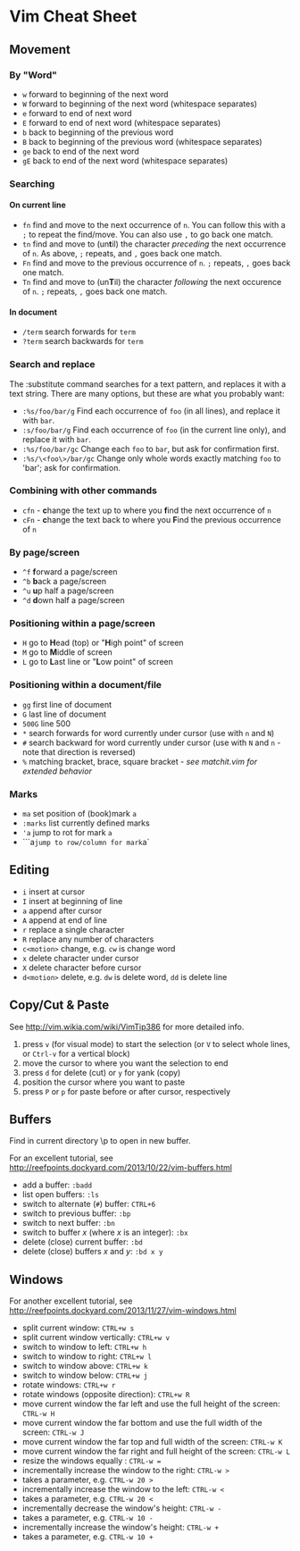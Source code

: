 # Vim Cheat Sheet

## Movement

### By "Word"
 * `w` forward to beginning of the next word
 * `W` forward to beginning of the next word (whitespace separates)
 * `e` forward to end of next word
 * `E` forward to end of next word (whitespace separates)
 * `b` back to beginning of the previous word
 * `B` back to beginning of the previous word (whitespace separates)
 * `ge` back to end of the next word
 * `gE` back to end of the next word (whitespace separates)

### Searching

#### On current line

 * `fn` find and move to the next occurrence of `n`.  You can follow this with a `;` to repeat the find/move.  You can also use `,` to go back one match.
 * `tn` find and move to (un<b>t</b>il) the character *preceding* the next occurrence of `n`.  As above, `;` repeats, and `,` goes back one match.
 * `Fn` find and move to the previous occurrence of `n`.  `;` repeats, `,` goes back one match.
 * `Tn` find and move to (un<b>T</b>il) the character *following* the next occurence of `n`.  `;` repeats, `,` goes back one match.

#### In document

 * `/term` search forwards for `term`
 * `?term` search backwards for `term`

### Search and replace

The :substitute command searches for a text pattern, and replaces it with a text string. There are many options, but these are what you probably want:

 * `:%s/foo/bar/g` Find each occurrence of `foo` (in all lines), and replace it with `bar`.
 * `:s/foo/bar/g` Find each occurrence of `foo` (in the current line only), and replace it with `bar`.
 * `:%s/foo/bar/gc` Change each `foo` to `bar`, but ask for confirmation first.
 * `:%s/\<foo\>/bar/gc` Change only whole words exactly matching `foo` to 'bar'; ask for confirmation.

### Combining with other commands
 * `cfn` - <b>c</b>hange the text up to where you <b>f</b>ind the next occurrence of `n`
 * `cFn` - <b>c</b>hange the text back to where you <b>F</b>ind the previous occurrence of `n`

### By page/screen

 * `^f` <b>f</b>orward a page/screen
 * `^b` <b>b</b>ack a page/screen
 * `^u` <b>u</b>p half a page/screen
 * `^d` <b>d</b>own half a page/screen

### Positioning within a page/screen

 * `H` go to <b>H</b>ead (top) or "<b>H</b>igh point" of screen
 * `M` go to <b>M</b>iddle of screen
 * `L` go to <b>L</b>ast line or "<b>L</b>ow point" of screen

### Positioning within a document/file

 * `gg` first line of document
 * `G` last line of document
 * `500G` line 500
 * `*` search forwards for word currently under cursor (use with `n` and `N`)
 * `#` search backward for word currently under cursor (use with `N` and `n` - note that direction is reversed)
 * `%` matching bracket, brace, square bracket - *see matchit.vim for extended behavior*

### Marks

 * `ma` set position of (book)mark `a`
 * `:marks` list currently defined marks
 * `'a` jump to rot for mark `a`
 * ```a` jump to row/column for mark `a`

## Editing

 * `i` insert at cursor
 * `I` insert at beginning of line
 * `a` append after cursor
 * `A` append at end of line
 * `r` replace a single character
 * `R` replace any number of characters
 * `c<motion>` change, e.g. `cw` is change word
 * `x` delete character under cursor
 * `X` delete character before cursor
 * `d<motion>` delete, e.g. `dw` is delete word, `dd` is delete line

## Copy/Cut & Paste

See http://vim.wikia.com/wiki/VimTip386 for more detailed info.

1. press `v` (for visual mode) to start the selection (or `V` to select whole lines, or `Ctrl-v` for a vertical block)
2. move the cursor to where you want the selection to end
3. press `d` for delete (cut) or `y` for yank (copy)
4. position the cursor where you want to paste
5. press `P` or `p` for paste before or after cursor, respectively

## Buffers

Find in current directory \p <enter> to open in new buffer.

For an excellent tutorial, see http://reefpoints.dockyard.com/2013/10/22/vim-buffers.html

* add a buffer: `:badd`
* list open buffers: `:ls`
* switch to alternate (`#`) buffer: `CTRL+6`
* switch to previous buffer: `:bp`
* switch to next buffer: `:bn`
* switch to buffer *x* (where *x* is an integer): `:bx`
* delete (close) current buffer: `:bd`
* delete (close) buffers *x* and *y*: `:bd x y`

## Windows

For another excellent tutorial, see http://reefpoints.dockyard.com/2013/11/27/vim-windows.html

* split current window: `CTRL+w s`
* split current window vertically: `CTRL+w v`
* switch to window to left: `CTRL+w h`
* switch to window to right: `CTRL+w l`
* switch to window above: `CTRL+w k`
* switch to window below: `CTRL+w j`
* rotate windows: `CTRL+w r`
* rotate windows (opposite direction): `CTRL+w R`
* move current window the far left and use the full height of the screen: `CTRL-w H`
* move current window the far bottom and use the full width of the screen: `CTRL-w J`
* move current window the far top and full width of the screen: `CTRL-w K`
* move current window the far right and full height of the screen: `CTRL-w L`
* resize the windows equally : `CTRL-w =`
* incrementally increase the window to the right: `CTRL-w >`
 * takes a parameter, e.g. `CTRL-w 20 >`
* incrementally increase the window to the left: `CTRL-w <`
 * takes a parameter, e.g. `CTRL-w 20 <`
* incrementally decrease the window's height: `CTRL-w -`
 * takes a parameter, e.g. `CTRL-w 10 -`
* incrementally increase the window's height: `CTRL-w +`
 * takes a parameter, e.g. `CTRL-w 10 +`
